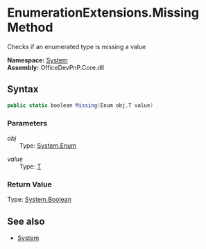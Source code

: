 # EnumerationExtensions.Missing Method  
Checks if an enumerated type is missing a value  

**Namespace:** [System](System.md)  
**Assembly:** OfficeDevPnP.Core.dll  
## Syntax
```C#
public static boolean Missing(Enum obj,T value)
```
### Parameters
*obj*  
&emsp;&emsp;Type: [System.Enum](System.Enum.md) 
&emsp;&emsp;  
  
*value*  
&emsp;&emsp;Type: [T](T.md) 
&emsp;&emsp;  
  
### Return Value
Type: [System.Boolean](System.Boolean.md  
)
## See also
- [System](System.md)
